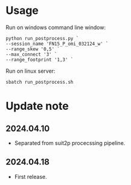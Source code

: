 # Usage

Run on windows command line window:
```
python run_postprocess.py `
--session_name 'FN15_P_omi_032124_w' `
--range_skew '0,5' `
--max_connect '3' `
--range_footprint '1,3' `
```

Run on linux server:
```
sbatch run_postprocess.sh
```

# Update note

## 2024.04.10
- Separated from suit2p procecssing pipeline.

## 2024.04.18
- First release.
